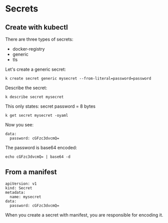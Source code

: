 # Secrets

## Create with kubectl

There are three types of secrets:
- docker-registry
- generic
- tls

Let's create a generic secret:

```
k create secret generic mysecret --from-literal=password=password
```

Describe the secret:

```
k describe secret mysecret
```

This only states: secret password = 8 bytes

```
k get secret mysecret -oyaml
```

Now you see:

```
data:
  password: cGFzc3dvcmQ=
```

The password is base64 encoded:

```
echo cGFzc3dvcmQ= | base64 -d
```

## From a manifest

```
apiVersion: v1
kind: Secret
metadata:
  name: mysecret
data:
  password: cGFzc3dvcmQ=
```

When you create a secret with manifest, you are responsible for encoding it.